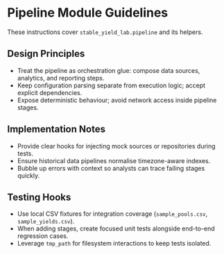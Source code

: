 # Pipeline Module Guidelines

These instructions cover `stable_yield_lab.pipeline` and its helpers.

## Design Principles
- Treat the pipeline as orchestration glue: compose data sources, analytics, and reporting steps.
- Keep configuration parsing separate from execution logic; accept explicit dependencies.
- Expose deterministic behaviour; avoid network access inside pipeline stages.

## Implementation Notes
- Provide clear hooks for injecting mock sources or repositories during tests.
- Ensure historical data pipelines normalise timezone-aware indexes.
- Bubble up errors with context so analysts can trace failing stages quickly.

## Testing Hooks
- Use local CSV fixtures for integration coverage (`sample_pools.csv`, `sample_yields.csv`).
- When adding stages, create focused unit tests alongside end-to-end regression cases.
- Leverage `tmp_path` for filesystem interactions to keep tests isolated.
